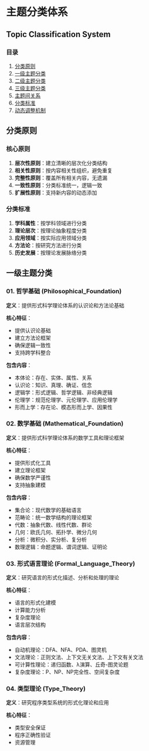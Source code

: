 # 主题分类体系

## Topic Classification System

### 目录

1. [分类原则](#分类原则)
2. [一级主题分类](#一级主题分类)
3. [二级主题分类](#二级主题分类)
4. [三级主题分类](#三级主题分类)
5. [主题间关系](#主题间关系)
6. [分类标准](#分类标准)
7. [动态调整机制](#动态调整机制)

## 分类原则

### 核心原则

1. **层次性原则**：建立清晰的层次化分类结构
2. **相关性原则**：按内容相关性组织，避免重复
3. **完整性原则**：覆盖所有相关内容，无遗漏
4. **一致性原则**：分类标准统一，逻辑一致
5. **扩展性原则**：支持新内容的动态添加

### 分类标准

1. **学科属性**：按学科领域进行分类
2. **理论层次**：按理论抽象程度分类
3. **应用领域**：按实际应用领域分类
4. **方法论**：按研究方法进行分类
5. **历史发展**：按理论发展脉络分类

## 一级主题分类

### 01. 哲学基础 (Philosophical_Foundation)

**定义**：提供形式科学理论体系的认识论和方法论基础

**核心特征**：

- 提供认识论基础
- 建立方法论框架
- 确保逻辑一致性
- 支持跨学科整合

**包含内容**：

- 本体论：存在、实体、属性、关系
- 认识论：知识、真理、确证、信念
- 逻辑学：形式逻辑、哲学逻辑、非经典逻辑
- 伦理学：规范伦理学、元伦理学、应用伦理学
- 形而上学：存在论、模态形而上学、因果性

### 02. 数学基础 (Mathematical_Foundation)

**定义**：提供形式科学理论体系的数学工具和理论框架

**核心特征**：

- 提供形式化工具
- 建立理论框架
- 确保数学严谨性
- 支持抽象建模

**包含内容**：

- 集合论：现代数学的基础语言
- 范畴论：统一数学结构的理论框架
- 代数：抽象代数、线性代数、群论
- 几何：欧氏几何、拓扑学、微分几何
- 分析：微积分、实分析、复分析
- 数理逻辑：命题逻辑、谓词逻辑、证明论

### 03. 形式语言理论 (Formal_Language_Theory)

**定义**：研究语言的形式化描述、分析和处理的理论

**核心特征**：

- 语言的形式化建模
- 计算能力分析
- 复杂度理论
- 语言层次结构

**包含内容**：

- 自动机理论：DFA、NFA、PDA、图灵机
- 文法理论：正则文法、上下文无关文法、上下文有关文法
- 可计算性理论：递归函数、λ演算、丘奇-图灵论题
- 复杂度理论：P、NP、NP完全性、空间复杂度

### 04. 类型理论 (Type_Theory)

**定义**：研究程序类型系统的形式化理论和应用

**核心特征**：

- 类型安全保证
- 程序正确性验证
- 资源管理
